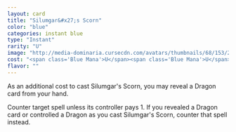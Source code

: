 ```yaml
---
layout: card
title: "Silumgar&#x27;s Scorn"
color: "blue"
categories: instant blue
type: "Instant"
rarity: "U"
image: "http://media-dominaria.cursecdn.com/avatars/thumbnails/68/153/200/283/635614934844840265.png"
cost: "<span class='Blue Mana'>U</span><span class='Blue Mana'>U</span>"
flavor: ""
---
```


As an additional cost to cast Silumgar's Scorn, you may reveal a Dragon card from your hand.

Counter target spell unless its controller pays <span class="tip mana-icon mana-colorless-01" title="1 Colorless Mana">1</span>.  If you revealed a Dragon card or controlled a Dragon as you cast Silumgar's Scorn, counter that spell instead.
